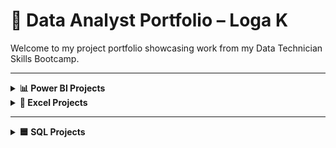 # 📁 Data Analyst Portfolio – Loga K

Welcome to my project portfolio showcasing work from my Data Technician Skills Bootcamp.

---

<details>
<summary><strong>📊 Power BI Projects</strong></summary>

### 🔹 Sales Dashboard
- Created interactive visuals for regional sales.
- Used slicers, cards, and bar charts to track KPIs.
- Published and shared on Power BI Service.

🔗 [Sales Dashboard](https://github.com/logambigaik/Sales-Dashboard-using-PowerBI)

🔗 [Adventure works](https://github.com/logambigaik/Adventureworks-Sales-Analysis-using-Power-BI)


</details>

<details>
<summary><strong>📗 Excel Projects</strong></summary>

### 🔹 Retail Sales Analysis
- Used `SUM`, `AVERAGE`, and filter functions.
- Analyzed sales by age group and commission trends.
- Cleaned data using Excel table formatting.

🔗 [Download Excel File](https://github.com/yourusername/project-link)

</details>

---

<details>
<summary><strong>🟦 SQL Projects</strong></summary>

### 🔹 Customer Segmentation Query
- Wrote SQL queries to group customer behavior.
- Used `JOIN`, `GROUP BY`, and `ORDER BY` clauses.
- Exported results for visualization.

🔗 [NorthWind Database](https://github.com/logambigaik/Northwind-Database-SQL-Analysis)

🔗 [World Database](https://github.com/logambigaik/World-database-SQL-Analysis)

🔗 [SQLBOLT Lesson](https://github.com/logambigaik/SQL-Practice-sqlbolt)


</details>
